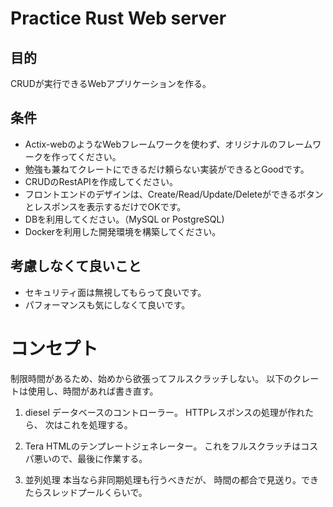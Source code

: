 # Practice Rust Web server
## 目的
CRUDが実行できるWebアプリケーションを作る。

## 条件
- Actix-webのようなWebフレームワークを使わず、オリジナルのフレームワークを作ってください。
- 勉強も兼ねてクレートにできるだけ頼らない実装ができるとGoodです。
- CRUDのRestAPIを作成してください。
- フロントエンドのデザインは、Create/Read/Update/Deleteができるボタンとレスポンスを表示するだけでOKです。
- DBを利用してください。（MySQL or PostgreSQL)
- Dockerを利用した開発環境を構築してください。

## 考慮しなくて良いこと
- セキュリティ面は無視してもらって良いです。
- パフォーマンスも気にしなくて良いです。

# コンセプト
制限時間があるため、始めから欲張ってフルスクラッチしない。
以下のクレートは使用し、時間があれば書き直す。

1. diesel
データベースのコントローラー。
HTTPレスポンスの処理が作れたら、
次はこれを処理する。

1. Tera
HTMLのテンプレートジェネレーター。
これをフルスクラッチはコスパ悪いので、最後に作業する。

1. 並列処理
本当なら非同期処理も行うべきだが、
時間の都合で見送り。できたらスレッドプールくらいで。



 
